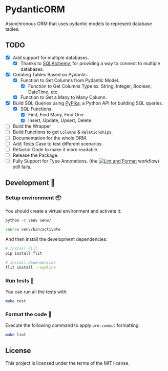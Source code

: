 # PydanticORM

Asynchronous ORM that uses pydantic models to represent database tables.

## TODO

- [x] Add support for multiple databases.
  - [x] Thanks to [SQLAlchemy](https://www.sqlalchemy.org/), for providing a way
        to connect to multiple databases.
- [x] Creating Tables Based on Pydantic.
  - [x] Function to Get Columns from Pydantic Model.
    - [x] Function to Get Columns Type ex. String, Integer, Boolean, DateTime,
          etc.
  - [x] Function to Get a Many to Many Column.
- [x] Build SQL Queries using [PyPika](https://pypi.org/project/pypika/), a
      Python API for building SQL queries.
  - [x] SQL Functions:
    - [x] Find, Find Many, Find One.
    - [x] Insert, Update, Upsert, Delete.
- [ ] Build the Wrapper
- [ ] Build Functions to get `Columns` & `Relationships`.
- [ ] Documentation for the whole ORM.
- [ ] Add Tests Case to test different scenarios.
- [ ] Refactor Code to make it more readable.
- [ ] Release the Package.
- [ ] Fully Support for Type Annotations. (the
      [![Lint and Format](https://github.com/yezz123/PydanticORM/actions/workflows/lint.yml/badge.svg)](https://github.com/yezz123/PydanticORM/actions/workflows/lint.yml)
      workflow) still fails.

## Development 🚧

### Setup environment 📦

You should create a virtual environment and activate it:

```bash
python -m venv venv/
```

```bash
source venv/bin/activate
```

And then install the development dependencies:

```bash
# Install Flit
pip install flit

# Install dependencies
flit install --symlink
```

### Run tests 🌝

You can run all the tests with:

```bash
make test
```

### Format the code 🍂

Execute the following command to apply `pre-commit` formatting:

```bash
make lint
```

## License

This project is licensed under the terms of the MIT license.

